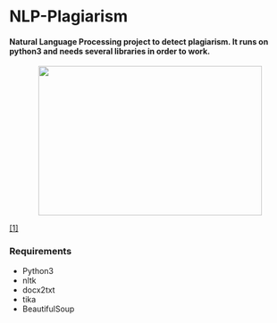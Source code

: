 # NLP-Plagiarism

#### Natural Language Processing project to detect plagiarism. It runs on python3 and needs several libraries in order to work.

<p align="center">
<img src="https://live.staticflickr.com/7423/11375917205_d3a610a9b3_c.jpg" width="400" height="268">
</p> 

[[1]](https://link.springer.com/chapter/10.1007/978-3-319-10671-7_4)




### Requirements

* Python3
* nltk
* docx2txt
* tika
* BeautifulSoup

